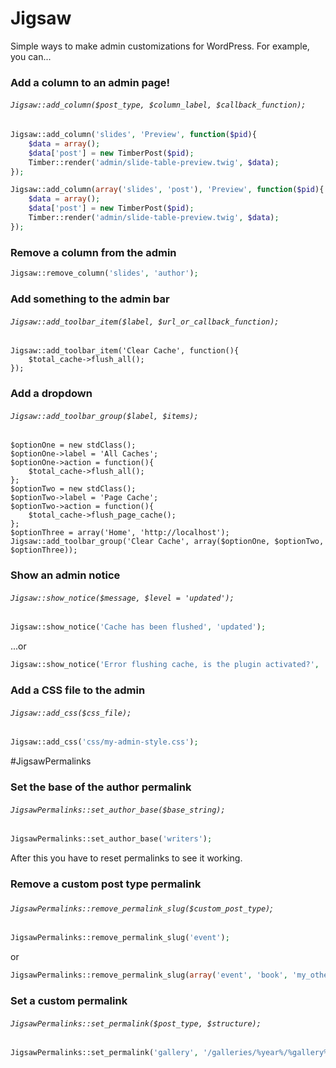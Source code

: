 # Jigsaw
Simple ways to make admin customizations for WordPress. For example, you can...

### Add a column to an admin page!

###### `Jigsaw::add_column($post_type, $column_label, $callback_function);`

```php
Jigsaw::add_column('slides', 'Preview', function($pid){
  	$data = array();
	$data['post'] = new TimberPost($pid);
	Timber::render('admin/slide-table-preview.twig', $data);
});
```

```php
Jigsaw::add_column(array('slides', 'post'), 'Preview', function($pid){
  	$data = array();
	$data['post'] = new TimberPost($pid);
	Timber::render('admin/slide-table-preview.twig', $data);
});
```

### Remove a column from the admin

```php
Jigsaw::remove_column('slides', 'author');
```

### Add something to the admin bar

###### `Jigsaw::add_toolbar_item($label, $url_or_callback_function);`
```
Jigsaw::add_toolbar_item('Clear Cache', function(){
	$total_cache->flush_all();
});
```

### Add a dropdown

###### `Jigsaw::add_toolbar_group($label, $items);`
```
$optionOne = new stdClass();
$optionOne->label = 'All Caches';
$optionOne->action = function(){
	$total_cache->flush_all();
};
$optionTwo = new stdClass();
$optionTwo->label = 'Page Cache';
$optionTwo->action = function(){
	$total_cache->flush_page_cache();
};
$optionThree = array('Home', 'http://localhost');
Jigsaw::add_toolbar_group('Clear Cache', array($optionOne, $optionTwo, $optionThree));
```

### Show an admin notice

###### `Jigsaw::show_notice($message, $level = 'updated');`

```php
Jigsaw::show_notice('Cache has been flushed', 'updated');
```
...or
```php
Jigsaw::show_notice('Error flushing cache, is the plugin activated?', 'error');
```

### Add a CSS file to the admin

###### `Jigsaw::add_css($css_file);`

```php
Jigsaw::add_css('css/my-admin-style.css');
```

#JigsawPermalinks

### Set the base of the author permalink

###### `JigsawPermalinks::set_author_base($base_string);`

```php
JigsawPermalinks::set_author_base('writers');
```
After this you have to reset permalinks to see it working.

### Remove a custom post type permalink

###### `JigsawPermalinks::remove_permalink_slug($custom_post_type)`;

```php
JigsawPermalinks::remove_permalink_slug('event');
```

or

```php
JigsawPermalinks::remove_permalink_slug(array('event', 'book', 'my_other_cpt'));
```

### Set a custom permalink
###### `JigsawPermalinks::set_permalink($post_type, $structure);`

```php
JigsawPermalinks::set_permalink('gallery', '/galleries/%year%/%gallery%');
```
